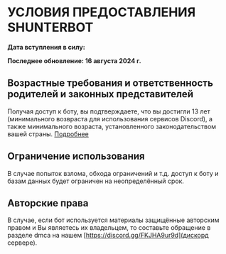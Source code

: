 # УСЛОВИЯ ПРЕДОСТАВЛЕНИЯ SHUNTERBOT

__Дата вступления в силу:__

__Последнее обновление: 16 августа 2024 г.__

## Возрастные требования и ответственность родителей и законных представителей
Получая доступ к боту, вы подтверждаете, что вы достигли 13 лет (минимального возвраста для использования сервисов Discord), а также минимального возраста, установленного законодательством вашей страны.
[Подробнее](https://discord.com/terms#2)

## Ограничение использования
В случае попыток взлома, обхода ограничений и т.д. доступ к боту и базам данных будет ограничен на неопределённый срок.

## Авторские права
В случае, если бот используется материалы защищённые авторским правом и Вы являетесь их владельцем, то составьте обращение в разделе dmca на нашем [https://discord.gg/FKJHA9ur9d](дискорд сервере).
